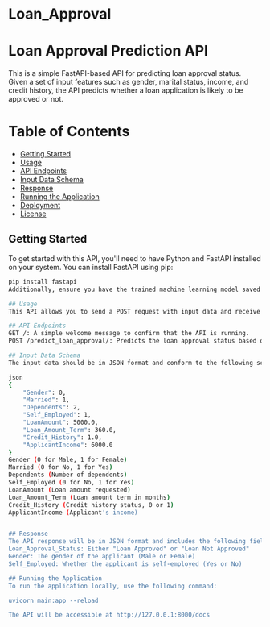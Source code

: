 # Loan_Approval
# Loan Approval Prediction API

This is a simple FastAPI-based API for predicting loan approval status. Given a set of input features such as gender, marital status, income, and credit history, the API predicts whether a loan application is likely to be approved or not.

# Table of Contents

- [Getting Started](#getting-started)
- [Usage](#usage)
- [API Endpoints](#api-endpoints)
- [Input Data Schema](#input-data-schema)
- [Response](#response)
- [Running the Application](#running-the-application)
- [Deployment](#deployment)
- [License](#license)

## Getting Started

To get started with this API, you'll need to have Python and FastAPI installed on your system. You can install FastAPI using pip:

```bash
pip install fastapi
Additionally, ensure you have the trained machine learning model saved in a file (e.g., naive_bayes_model.pkl) in the same directory as the API script.

## Usage
This API allows you to send a POST request with input data and receive a response containing the loan approval status.

## API Endpoints
GET /: A simple welcome message to confirm that the API is running.
POST /predict_loan_approval/: Predicts the loan approval status based on input data.

## Input Data Schema
The input data should be in JSON format and conform to the following schema:

json
{
    "Gender": 0,
    "Married": 1,
    "Dependents": 2,
    "Self_Employed": 1,
    "LoanAmount": 5000.0,
    "Loan_Amount_Term": 360.0,
    "Credit_History": 1.0,
    "ApplicantIncome": 6000.0
}
Gender (0 for Male, 1 for Female)
Married (0 for No, 1 for Yes)
Dependents (Number of dependents)
Self_Employed (0 for No, 1 for Yes)
LoanAmount (Loan amount requested)
Loan_Amount_Term (Loan amount term in months)
Credit_History (Credit history status, 0 or 1)
ApplicantIncome (Applicant's income)


## Response
The API response will be in JSON format and includes the following fields:
Loan_Approval_Status: Either "Loan Approved" or "Loan Not Approved"
Gender: The gender of the applicant (Male or Female)
Self_Employed: Whether the applicant is self-employed (Yes or No)

## Running the Application
To run the application locally, use the following command:

uvicorn main:app --reload

The API will be accessible at http://127.0.0.1:8000/docs
